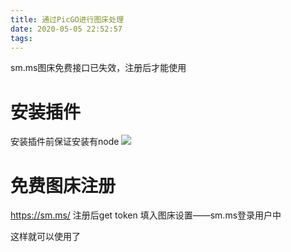 ```yaml
---
title: 通过PicGO进行图床处理
date: 2020-05-05 22:52:57
tags:
---
```

sm.ms图床免费接口已失效，注册后才能使用
<!--more-->

# 安装插件
安装插件前保证安装有node
![](https://i.loli.net/2020/05/05/IsU1NWcGuSLHPzB.jpg)

# 免费图床注册
https://sm.ms/
注册后get token 填入图床设置——sm.ms登录用户中

这样就可以使用了